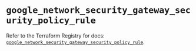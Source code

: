 # `google_network_security_gateway_security_policy_rule`

Refer to the Terraform Registry for docs: [`google_network_security_gateway_security_policy_rule`](https://registry.terraform.io/providers/hashicorp/google/6.23.0/docs/resources/network_security_gateway_security_policy_rule).
